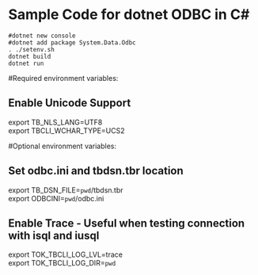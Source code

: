 # Sample Code for dotnet ODBC in C#
    #dotnet new console
    #dotnet add package System.Data.Odbc
    . ./setenv.sh
    dotnet build
    dotnet run

#Required environment variables:  
## Enable Unicode Support
export TB_NLS_LANG=UTF8  
export TBCLI_WCHAR_TYPE=UCS2  

#Optional environment variables:  
## Set odbc.ini and tbdsn.tbr location
export TB_DSN_FILE=`pwd`/tbdsn.tbr  
export ODBCINI=`pwd`/odbc.ini  

## Enable Trace - Useful when testing connection with isql and iusql
export TOK_TBCLI_LOG_LVL=trace  
export TOK_TBCLI_LOG_DIR=`pwd`  
